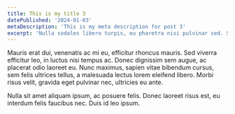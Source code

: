 ```yaml
---
title: This is my title 3
datePublished: '2024-01-03'
metaDescription: 'This is my meta description for post 3'
excerpt: 'Nulla sodales libero turpis, eu pharetra nisi pulvinar sed. Sed eget tempus purus. Praesent ultrices dictum nulla, eget accumsan massa rutrum a'
---
```


Mauris erat dui, venenatis ac mi eu, efficitur rhoncus mauris. Sed viverra efficitur leo, in luctus nisi tempus ac. Donec dignissim sem augue, ac placerat odio laoreet eu. Nunc maximus, sapien vitae bibendum cursus, sem felis ultrices tellus, a malesuada lectus lorem eleifend libero. Morbi risus velit, gravida eget pulvinar nec, ultricies eu ante.

Nulla sit amet aliquam ipsum, ac posuere felis. Donec laoreet risus est, eu interdum felis faucibus nec. Duis id leo ipsum.
